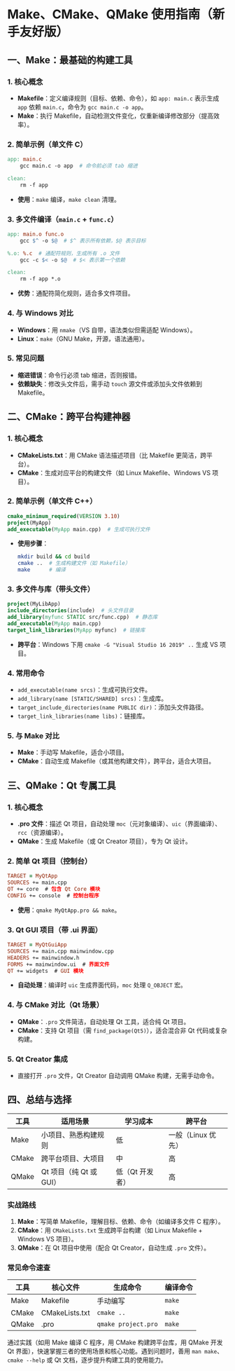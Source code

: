 
# Make、CMake、QMake 使用指南（新手友好版）

## 一、Make：最基础的构建工具
### 1. 核心概念
- **Makefile**：定义编译规则（目标、依赖、命令），如 `app: main.c` 表示生成 `app` 依赖 `main.c`，命令为 `gcc main.c -o app`。
- **Make**：执行 Makefile，自动检测文件变化，仅重新编译修改部分（提高效率）。

### 2. 简单示例（单文件 C）
```makefile
app: main.c
    gcc main.c -o app  # 命令前必须 tab 缩进

clean:
    rm -f app
```
- **使用**：`make` 编译，`make clean` 清理。

### 3. 多文件编译（`main.c` + `func.c`）
```makefile
app: main.o func.o
    gcc $^ -o $@  # $^ 表示所有依赖，$@ 表示目标

%.o: %.c  # 通配符规则，生成所有 .o 文件
    gcc -c $< -o $@  # $< 表示第一个依赖

clean:
    rm -f app *.o
```
- **优势**：通配符简化规则，适合多文件项目。

### 4. 与 Windows 对比
- **Windows**：用 `nmake`（VS 自带，语法类似但需适配 Windows）。
- **Linux**：`make`（GNU Make，开源，语法通用）。

### 5. 常见问题
- **缩进错误**：命令行必须 tab 缩进，否则报错。
- **依赖缺失**：修改头文件后，需手动 `touch` 源文件或添加头文件依赖到 Makefile。


## 二、CMake：跨平台构建神器
### 1. 核心概念
- **CMakeLists.txt**：用 CMake 语法描述项目（比 Makefile 更简洁，跨平台）。
- **CMake**：生成对应平台的构建文件（如 Linux Makefile、Windows VS 项目）。

### 2. 简单示例（单文件 C++）
```cmake
cmake_minimum_required(VERSION 3.10)
project(MyApp)
add_executable(MyApp main.cpp)  # 生成可执行文件
```
- **使用步骤**：
  ```bash
  mkdir build && cd build
  cmake ..  # 生成构建文件（如 Makefile）
  make      # 编译
  ```

### 3. 多文件与库（带头文件）
```cmake
project(MyLibApp)
include_directories(include)  # 头文件目录
add_library(myfunc STATIC src/func.cpp)  # 静态库
add_executable(MyApp main.cpp)
target_link_libraries(MyApp myfunc)  # 链接库
```
- **跨平台**：Windows 下用 `cmake -G "Visual Studio 16 2019" ..` 生成 VS 项目。

### 4. 常用命令
- `add_executable(name srcs)`：生成可执行文件。
- `add_library(name [STATIC/SHARED] srcs)`：生成库。
- `target_include_directories(name PUBLIC dir)`：添加头文件路径。
- `target_link_libraries(name libs)`：链接库。

### 5. 与 Make 对比
- **Make**：手动写 Makefile，适合小项目。
- **CMake**：自动生成 Makefile（或其他构建文件），跨平台，适合大项目。


## 三、QMake：Qt 专属工具
### 1. 核心概念
- **.pro 文件**：描述 Qt 项目，自动处理 `moc`（元对象编译）、`uic`（界面编译）、`rcc`（资源编译）。
- **QMake**：生成 Makefile（或 Qt Creator 项目），专为 Qt 设计。

### 2. 简单 Qt 项目（控制台）
```pro
TARGET = MyQtApp
SOURCES += main.cpp
QT += core  # 包含 Qt Core 模块
CONFIG += console  # 控制台程序
```
- **使用**：`qmake MyQtApp.pro && make`。

### 3. Qt GUI 项目（带 .ui 界面）
```pro
TARGET = MyQtGuiApp
SOURCES += main.cpp mainwindow.cpp
HEADERS += mainwindow.h
FORMS += mainwindow.ui  # 界面文件
QT += widgets  # GUI 模块
```
- **自动处理**：编译时 `uic` 生成界面代码，`moc` 处理 `Q_OBJECT` 宏。

### 4. 与 CMake 对比（Qt 场景）
- **QMake**：`.pro` 文件简洁，自动处理 Qt 工具，适合纯 Qt 项目。
- **CMake**：支持 Qt 项目（需 `find_package(Qt5)`），适合混合非 Qt 代码或复杂构建。

### 5. Qt Creator 集成
- 直接打开 `.pro` 文件，Qt Creator 自动调用 QMake 构建，无需手动命令。


## 四、总结与选择
| 工具   | 适用场景                     | 学习成本 | 跨平台 |
|--------|------------------------------|----------|--------|
| Make   | 小项目、熟悉构建规则         | 低       | 一般（Linux 优先） |
| CMake  | 跨平台项目、大项目           | 中       | 高     |
| QMake  | Qt 项目（纯 Qt 或 GUI）      | 低（Qt 开发者） | 高     |

### 实战路线
1. **Make**：写简单 Makefile，理解目标、依赖、命令（如编译多文件 C 程序）。
2. **CMake**：用 `CMakeLists.txt` 生成跨平台构建（如 Linux Makefile + Windows VS 项目）。
3. **QMake**：在 Qt 项目中使用（配合 Qt Creator，自动生成 `.pro` 文件）。

### 常见命令速查
| 工具   | 核心文件       | 生成命令               | 编译命令  |
|--------|----------------|------------------------|-----------|
| Make   | Makefile       | 手动编写               | `make`    |
| CMake  | CMakeLists.txt | `cmake ..`             | `make`    |
| QMake  | .pro           | `qmake project.pro`    | `make`    |

通过实践（如用 Make 编译 C 程序，用 CMake 构建跨平台库，用 QMake 开发 Qt 界面），快速掌握三者的使用场景和核心功能。遇到问题时，善用 `man make`、`cmake --help` 或 Qt 文档，逐步提升构建工具的使用能力。